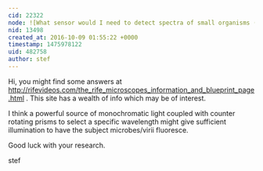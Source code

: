 ```yaml
---
cid: 22322
node: ![What sensor would I need to detect spectra of small organisms (virtus, bacteria etc)](../notes/fouadalnoor/09-28-2016/what-sensor-would-i-need-to-detect-spectra-of-small-organisms-virtus-bacteria-etc)
nid: 13498
created_at: 2016-10-09 01:55:22 +0000
timestamp: 1475978122
uid: 482758
author: stef
---
```


Hi, you might find some answers at http://rifevideos.com/the_rife_microscopes_information_and_blueprint_page.html . This site has a wealth of info which may be of interest.

I think a powerful source of monochromatic light coupled with counter rotating prisms to select a specific wavelength might give sufficient illumination to have the subject microbes/virii fluoresce.

Good luck with your research.

stef 